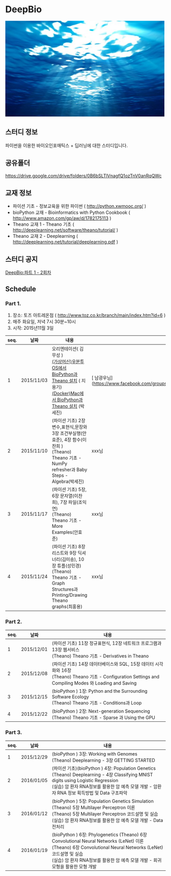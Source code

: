 # DeepBio

<img src="https://github.com/biospin/DeepBio/blob/master/main.jpg" width="500" height="300" />

## 스터디 정보
파이썬을 이용한 바이오인포매틱스 + 딥러닝에 대한 스터디입니다.

## 공유폴더 
https://drive.google.com/drive/folders/0B6bSLTlVnagfQ1ozTnV0anRqQWc

## 교재 정보
- 파이션 기초 - 정보교육을 위한 파이썬 (  http://python.xwmooc.org/  )
- bioPython 교재 - Bioinformatics with Python Cookbook ( http://www.amazon.com/gp/aw/d/1782175113 )
- Theano 교재 1 -  Theano 기초 ( http://deeplearning.net/software/theano/tutorial/ )
- Theano 교재 2 -  Deeplearning ( http://deeplearning.net/tutorial/deeplearning.pdf  )

## 스터디 공지
[DeepBio:파트 1 - 2회차]( https://www.facebook.com/events/1677532639129156/ )

## Schedule

### Part 1.

1. 장소: 토즈 아트레온점 ( http://www.toz.co.kr/branch/main/index.htm?id=6 )
2. 매주 화요일, 저녁 7시 30분~10시
3. 시작: 2015년11월 3일



seq.|날짜|내용|후기
---|---|---|---
1|2015/11/03|오리엔테이션( 김무성 )<br/> [ (가상머신)우분투 OS에서 BioPython과 Theano 설치](https://github.com/biospin/DeepBio/blob/master/part01/Week1_151103/BioPython%EA%B3%BCTheano%EC%84%A4%EC%B9%98.txt) ( 지용기)<br/>[(Docker)Mac에서 BioPython과 Theano 설치](https://docs.google.com/presentation/d/1aigPAqOuY7x2X8sJ0h-I3UQVx7vFaDzye9apPYrSB7k/pub?start=true&loop=false&delayms=3000&slide=id.g7289f31dd_0_121) (박세진)  | [ 남광우님] (https://www.facebook.com/groups/biospin/permalink/770735179703033/)  
2|2015/11/10|(파이션 기초)  2장 변수,표현식,문장와  3장 조건부실행(안효준), 4장 함수(이찬희 )<br/>(Theano)  Theano 기초 - NumPy refresher과 Baby Steps - Algebra(박세진)  |   xxx님 
3|2015/11/17|(파이션 기초) 5장,  6장 문자열(이찬희), 7장 파일(조익연)<br/>(Theano)   Theano 기초 - More Examples(안효준) |   xxx님
4|2015/11/24|(파이션 기초)  8장 리스트와 9장 딕셔너리(김미송), 10장 튜플(성민경)<br/>(Theano)  Theano 기초 - Graph Structures과 Printing/Drawing Theano graphs(최홍용)  |   xxx님


### Part 2.
seq.|날짜|내용
---|---|---
1|2015/12/01|(파이션 기초)  11장 정규표현식, 12장 네트워크 프로그램과 13장 웹서비스<br/>(Theano)   Theano 기초 -  Derivatives in Theano
2|2015/12/08|(파이션 기초) 14장 데이터베이스와 SQL, 15장 데이터 시각화와 16장  <br/>(Theano)  Theano 기초 -  Configuration Settings and Compiling Modes 와 Loading and Saving
3|2015/12/15|(bioPython ) 1장: Python and the Surrounding Software Ecology <br/>(Theano) Theano 기초 - Conditions과 Loop
4|2015/12/22|(bioPython ) 2장: Next-generation Sequencing <br/>(Theano) Theano 기초 - Sparse 과 Using the GPU 


### Part 3.
seq.|날짜|내용
---|---|---
1|2015/12/29|(bioPython )   3장: Working with Genomes  <br/>(Theano)  Deeplearning  - 3장 GETTING STARTED 
2|2016/01/05|(파이션 기초)(bioPython ) 4장: Population Genetics <br/> (Theano)  Deeplearning  - 4장 Classifying MNIST digits using Logistic Regression  <br/>(실습) 암 환자 RNA정보를 활용한 암 예측 모델 개발 - 암환자 RNA 정보 획득방법 및 Data 구조파악 
3|2016/01/12|(bioPython )   5장: Population Genetics Simulation (Theano) 5장 Multilayer Perceptron  이론  <br/>(Theano) 5장 Multilayer Perceptron  코드설명 및 실습   <br/>(실습) 암 환자 RNA정보를 활용한 암 예측 모델 개발 - Data 전처리
4|2016/01/19|(bioPython ) 6장: Phylogenetics (Theano) 6장 Convolutional Neural Networks (LeNet)  이론  <br/>(Theano) 6장 Convolutional Neural Networks (LeNet)  코드설명 및 실습   <br/>(실습) 암 환자 RNA정보를 활용한 암 예측 모델 개발 - 회귀모형을 활용한 모형 개발

 